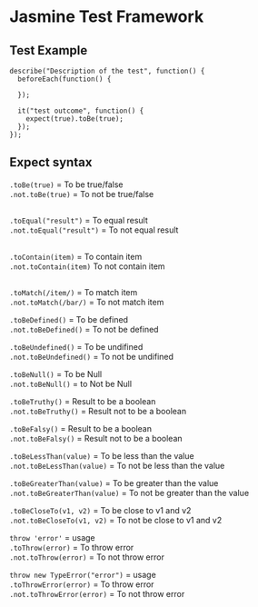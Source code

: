 # Jasmine Test Framework

## Test Example
```
describe("Description of the test", function() {
  beforeEach(function() {

  });

  it("test outcome", function() {
    expect(true).toBe(true);
  });
});
```

## Expect syntax
`.toBe(true)` = To be true/false<br>
`.not.toBe(true)` = To not be true/false<br>
##
`.toEqual("result")` = To equal result<br>
`.not.toEqual("result")` = To not equal result<br>
##
`.toContain(item)` = To contain item<br>
`.not.toContain(item)` To not contain item<br>
##
`.toMatch(/item/)` = To match item<br>
`.not.toMatch(/bar/)` = To not match item<br>

`.toBeDefined()` = To be defined<br>
`.not.toBeDefined()` = To not be defined<br>

`.toBeUndefined()` = To be undifined<br>
`.not.toBeUndefined()` = To not be undifined<br>

`.toBeNull()` = To be Null<br>
`.not.toBeNull()` = to Not be Null<br>

`.toBeTruthy()` = Result to be a boolean<br>
`.not.toBeTruthy()` = Result not to be a boolean<br>

`.toBeFalsy()` = Result to be a boolean<br>
`.not.toBeFalsy()` = Result not to be a boolean<br>

`.toBeLessThan(value)` = To be less than the value<br>
 `.not.toBeLessThan(value)` = To not be less than the value<br>

`.toBeGreaterThan(value)` = To be greater than the value<br>
`.not.toBeGreaterThan(value)` = To not be greater than the value<br>

`.toBeCloseTo(v1, v2)` = To be close to v1 and v2<br>
`.not.toBeCloseTo(v1, v2)` = To not be close to v1 and v2<br>

 `throw 'error'` = usage<br>
`.toThrow(error)` = To throw error<br>
`.not.toThrow(error)` = To not throw error<br>

`throw new TypeError("error")` = usage<br>
`.toThrowError(error)` = To throw error<br>
`.not.toThrowError(error)` = To not throw error<br>

